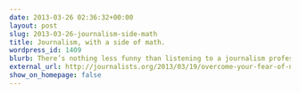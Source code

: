 ```yaml
---
date: 2013-03-26 02:36:32+00:00
layout: post
slug: 2013-03-26-journalism-side-math
title: Journalism, with a side of math.
wordpress_id: 1409
blurb: There’s nothing less funny than listening to a journalism professor joking that we’re all in this field because we can’t do math. Some of the best journalism being done today only exists because journalists overcame their fear of numbers and dug deep into the data.
external_url: http://journalists.org/2013/03/19/overcome-your-fear-of-numbers-uncover-great-stories-like-these/
show_on_homepage: false
---
```


